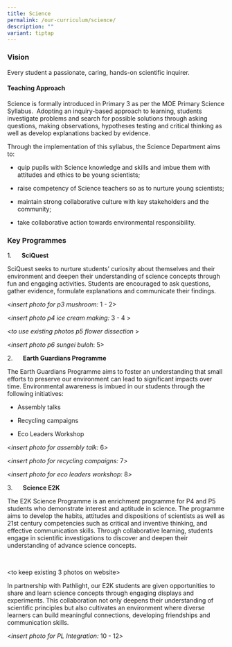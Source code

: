 ```yaml
---
title: Science
permalink: /our-curriculum/science/
description: ""
variant: tiptap
---
```

<h3><strong>Vision</strong></h3><p>Every student a passionate, caring, hands-on scientific inquirer.</p><h4><strong>Teaching Approach</strong></h4><p>Science is formally introduced in Primary 3 as per the MOE Primary Science Syllabus.&nbsp; Adopting an inquiry-based approach to learning, students investigate problems and search for possible solutions through asking questions, making observations, hypotheses testing and critical thinking as well as develop explanations backed by evidence.</p><p>Through the implementation of this syllabus, the Science Department aims to:</p><ul data-tight="true" class="tight"><li><p>quip pupils with Science knowledge and skills and imbue them with attitudes and ethics to be young scientists;</p></li><li><p>raise competency of Science teachers so as to nurture young scientists;</p></li><li><p>maintain strong collaborative culture with key stakeholders and the community;</p></li><li><p>take collaborative action towards environmental responsibility.</p></li></ul><h3><strong>Key Programmes</strong></h3><p>1.&nbsp;&nbsp;&nbsp;&nbsp;&nbsp; <strong>SciQuest</strong></p><p>SciQuest seeks to nurture students’ curiosity about themselves and their environment and deepen their understanding of science concepts through fun and engaging activities. Students are encouraged to ask questions, gather evidence, formulate explanations and communicate their findings.</p><p>&lt;<em>insert photo for p3 mushroom:</em> 1 - 2&gt;</p><p>&lt;<em>insert photo p4 ice cream making:</em> 3 - 4 &gt;</p><p>&lt;<em>to use existing photos p5 flower dissection</em> &gt;</p><p>&lt;<em>insert photo p6 sungei buloh</em>: 5&gt;</p><p></p><p>2.&nbsp;&nbsp;&nbsp;&nbsp;&nbsp; <strong>Earth Guardians Programme</strong></p><p>The Earth Guardians Programme aims to foster an understanding that small efforts to preserve our environment can lead to significant impacts over time. Environmental awareness is imbued in our students through the following initiatives:</p><ul data-tight="true" class="tight"><li><p>Assembly talks</p></li><li><p>Recycling campaigns</p></li><li><p>Eco Leaders Workshop</p></li></ul><p>&lt;<em>insert photo for assembly talk: </em>6<em>&gt;</em></p><p>&lt;<em>insert photo for recycling campaigns: </em>7<em>&gt;</em></p><p>&lt;<em>insert photo for eco leaders workshop: </em>8<em>&gt;</em></p><p></p><p>3.&nbsp;&nbsp;&nbsp;&nbsp;&nbsp; <strong>Science E2K</strong></p><p>The E2K Science Programme is an enrichment programme for P4 and P5 students who demonstrate interest and aptitude in science. The programme aims to develop the habits, attitudes and dispositions of scientists as well as 21st century competencies such as critical and inventive thinking, and effective communication skills. Through collaborative learning, students engage in scientific investigations to discover and deepen their understanding of advance science concepts.</p><p>&nbsp;</p><p>&lt;to keep existing 3 photos on website&gt;</p><p></p><p>In partnership with Pathlight, our E2K students are given opportunities to share and learn science concepts through engaging displays and experiments. This collaboration not only deepens their understanding of scientific principles but also cultivates an environment where diverse learners can build meaningful connections, developing friendships and communication skills.</p><p></p><p>&lt;<em>insert photo for PL Integration: </em>10 - 12<em>&gt;</em></p><p></p>